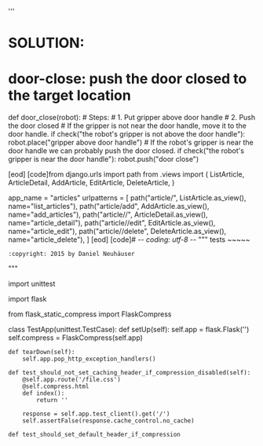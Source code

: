 

'''

#
# SOLUTION:
#

# door-close: push the door closed to the target location
def door_close(robot):
    # Steps:
    #  1. Put gripper above door handle
    #  2. Push the door closed
    # If the gripper is not near the door handle, move it to the door handle.
    if check("the robot's gripper is not above the door handle"):
        robot.place("gripper above door handle")
    # If the robot's gripper is near the door handle we can probably push the door closed.
    if check("the robot's gripper is near the door handle"):
        robot.push("door close")




[eod] [code]from django.urls import path
from .views import (
    ListArticle,
    ArticleDetail,
    AddArticle,
    EditArticle,
    DeleteArticle,
)

app_name = "articles"
urlpatterns = [
    path("article/", ListArticle.as_view(), name="list_articles"),
    path("article/add", AddArticle.as_view(), name="add_articles"),
    path("article/<slug>/", ArticleDetail.as_view(), name="article_detail"),
    path("article/<slug>/edit", EditArticle.as_view(), name="article_edit"),
    path("article/<slug>/delete", DeleteArticle.as_view(), name="article_delete"),
]
[eod] [code]# -*- coding: utf-8 -*-
"""
    tests
    ~~~~~

    :copyright: 2015 by Daniel Neuhäuser
"""

import unittest

import flask

from flask_static_compress import FlaskCompress


class TestApp(unittest.TestCase):
    def setUp(self):
        self.app = flask.Flask('')
        self.compress = FlaskCompress(self.app)

    def tearDown(self):
        self.app.pop_http_exception_handlers()

    def test_should_not_set_caching_header_if_compression_disabled(self):
        @self.app.route('/file.css')
        @self.compress.html
        def index():
            return ''

        response = self.app.test_client().get('/')
        self.assertFalse(response.cache_control.no_cache)

    def test_should_set_default_header_if_compression